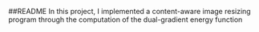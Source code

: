 ##README
In this project, I implemented a content-aware image resizing program through the computation of the dual-gradient energy function 
